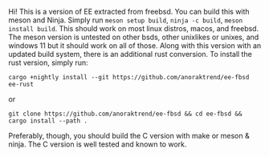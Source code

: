 Hi! This is a version of EE extracted from freebsd. You can build this with meson and Ninja. Simply run ``meson setup build``, ``ninja -c build``, ``meson install build``. This should work on most linux distros, macos, and freebsd. The meson version is untested on other bsds, other unixlikes or unixes, and windows 11 but it should work on all of those. 
Along with this version with an updated build system, there is an additional rust conversion.
To install the rust version, simply run:

``cargo +nightly install --git https://github.com/anoraktrend/ee-fbsd ee-rust``

or

``git clone https://github.com/anoraktrend/ee-fbsd && cd ee-fbsd && cargo install --path .``

Preferably, though, you should build the C version with make or meson & ninja. The C version is well tested and known to work.
